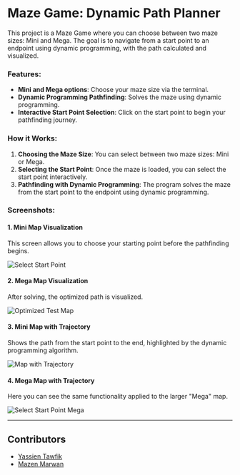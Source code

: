 # Maze Game: Dynamic Path Planner

This project is a Maze Game where you can choose between two maze sizes: Mini and Mega. The goal is to navigate from a start point to an endpoint using dynamic programming, with the path calculated and visualized.

### Features:
- **Mini and Mega options**: Choose your maze size via the terminal.
- **Dynamic Programming Pathfinding**: Solves the maze using dynamic programming.
- **Interactive Start Point Selection**: Click on the start point to begin your pathfinding journey.

### How it Works:
1. **Choosing the Maze Size**: You can select between two maze sizes: Mini or Mega.
2. **Selecting the Start Point**: Once the maze is loaded, you can select the start point interactively.
3. **Pathfinding with Dynamic Programming**: The program solves the maze from the start point to the endpoint using dynamic programming.

### Screenshots:

#### 1. Mini Map Visualization
This screen allows you to choose your starting point before the pathfinding begins.

![Select Start Point](https://github.com/user-attachments/assets/04a0595f-0943-4c9e-84c9-b83b7df1d1fd)

#### 2. Mega Map Visualization
After solving, the optimized path is visualized.

![Optimized Test Map](https://github.com/user-attachments/assets/2dcba5c4-82d0-419e-9796-0554785a10c5)

#### 3. Mini Map with Trajectory
Shows the path from the start point to the end, highlighted by the dynamic programming algorithm.

![Map with Trajectory](https://github.com/user-attachments/assets/8a60a9c7-cf51-4f92-ade7-d6a45fb7de7a)


#### 4. Mega Map with Trajectory
Here you can see the same functionality applied to the larger "Mega" map.

![Select Start Point Mega](https://github.com/user-attachments/assets/19276212-34b6-4996-9a95-c581291ea45b)

--- 
## Contributors

- [Yassien Tawfik](https://github.com/YassienTawfikk)
- [Mazen Marwan](https://github.com/Mazenmarwan023)
